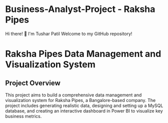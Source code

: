 # Business-Analyst-Project - Raksha Pipes

Hi there! 👋 I'm Tushar Patil
Welcome to my GitHub repository!

# Raksha Pipes Data Management and Visualization System

## Project Overview

This project aims to build a comprehensive data management and visualization system for Raksha Pipes, a Bangalore-based company. The project includes generating realistic data, designing and setting up a MySQL database, and creating an interactive dashboard in Power BI to visualize key business metrics.
